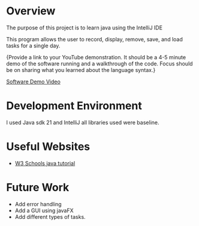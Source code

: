 # Overview

The purpose of this project is to learn java using the IntelliJ IDE

This program allows the user to record, display, remove, save, and load tasks for a single day.

{Provide a link to your YouTube demonstration. It should be a 4-5 minute demo of the software running and a walkthrough of the code. Focus should be on sharing what you learned about the language syntax.}

[Software Demo Video](https://youtu.be/Ked0FO8NcGg)

# Development Environment

I used Java sdk 21 and IntelliJ all libraries used were baseline.

# Useful Websites

- [W3 Schools java tutorial](https://www.w3schools.com/java/default.asp)

# Future Work

- Add error handling
- Add a GUI using javaFX
- Add different types of tasks.